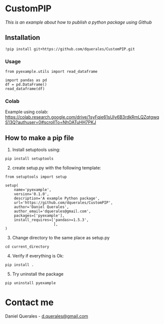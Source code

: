 # CustomPIP

*This is an example about how to publish a python package using Github*

## Installation
```
!pip install git+https://github.com/dquerales/CustomPIP.git
```

### Usage

```
from pyexample.utils import read_dataframe
```

```
import pandas as pd
df = pd.DataFrame()
read_dataframe(df)
```

### Colab

Example using colab: https://colab.research.google.com/drive/1syFqje61sUIy6B3rdkRmLQZqtgwqS13Q?authuser=0#scrollTo=NhOATuHH7PKJ


## How to make a pip file

1. Install setuptools using:

```
pip install setuptools
```

2. create setup.py with the following template:
```
from setuptools import setup

setup(
    name='pyexample',
    version='0.1.0',    
    description='A example Python package',
    url='https://github.com/dquerales/CustomPIP',
    author='Daniel Querales',
    author_email='dquerales@gmail.com',    
    packages=['pyexample'],
    install_requires=['pandas>=1.5.3',
                      ],
)    
```

3. Change directory to the same place as setup.py
```
cd current_directory
```

4. Verify if everything is Ok:
   
```
pip install .
```

5. Try uninstall the package
```
pip uninstall pyexample
```

# Contact me
Daniel Querales - d.querales@gmail.com
